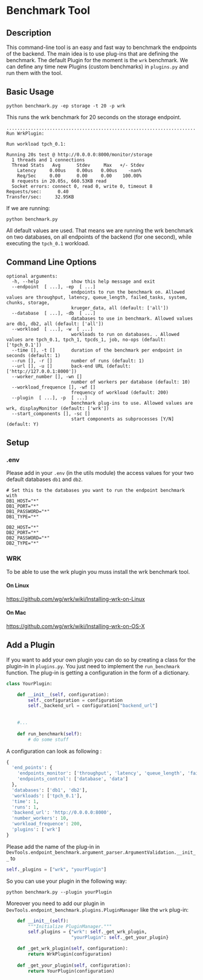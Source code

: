 
# Benchmark Tool 

## Description 

This command-line tool is an easy and fast way to benchmark the endpoints of the backend.  The main idea is to use plug-ins that are defining the benchmark.  The default Plugin for the moment is the `wrk` benchmark. We can define any time new Plugins (custom benchmarks) in `plugins.py` and run them with the tool. 

## Basic Usage

```python benchmark.py -ep storage -t 20 -p wrk```

This runs the wrk benchmark for 20 seconds on the storage endpoint.

```
......................................................................
Run WrkPlugin:

Run workload tpch_0.1:

Running 20s test @ http://0.0.0.0:8000/monitor/storage
  1 threads and 1 connections
  Thread Stats   Avg      Stdev     Max   +/- Stdev
    Latency     0.00us    0.00us   0.00us    -nan%
    Req/Sec     0.00      0.00     0.00    100.00%
  8 requests in 20.05s, 660.53KB read
  Socket errors: connect 0, read 0, write 0, timeout 8
Requests/sec:      0.40
Transfer/sec:     32.95KB
```

If we are running: 

```
python benchmark.py
```

All default values are used. That means we are running the wrk benchmark on two databases, on all endpoints of the backend (for one second), while executing the `tpch_0.1` workload. 



## Command Line Options

```
optional arguments:
  -h, --help            show this help message and exit
  --endpoint  [ ...], -ep  [ ...]
                        endpoints to run the benchmark on. Allowed values are throughput, latency, queue_length, failed_tasks, system, chunks, storage,
                        krueger_data, all (default: ['all'])
  --database  [ ...], -db  [ ...]
                        databases to use in benchmark. Allowed values are db1, db2, all (default: ['all'])
  --workload  [ ...], -w  [ ...]
                        workloads to run on databases. . Allowed values are tpch_0.1, tpch_1, tpcds_1, job, no-ops (default: ['tpch_0.1'])
  --time [], -t []      duration of the benchmark per endpoint in seconds (default: 1)
  --run [], -r []       number of runs (default: 1)
  --url [], -u []       back-end URL (default: ['http://127.0.0.1:8000'])
  --worker_number [], -wn []
                        number of workers per database (default: 10)
  --workload_frequence [], -wf []
                        frequency of workload (default: 200)
  --plugin  [ ...], -p  [ ...]
                        benchmark plug-ins to use. Allowed values are wrk, displayMonitor (default: ['wrk'])
  --start_components [], -sc []
                        start components as subprocesses [Y/N] (default: Y)
```

## Setup

### .env
Please add in your `.env` (in the utils module) the access values for your two default databases `db1` and `db2`.

```
# Set this to the databases you want to run the endpoint benchmark with
DB1_HOST="*" 
DB1_PORT="*" 
DB1_PASSWORD="*"
DB1_TYPE="*"

DB2_HOST="*" 
DB2_PORT="*" 
DB2_PASSWORD="*"
DB2_TYPE="*"
```

### WRK

To be able to use the wrk plugin you muss install the wrk benchmark tool.

#### On Linux 

https://github.com/wg/wrk/wiki/Installing-wrk-on-Linux

#### On Mac 

https://github.com/wg/wrk/wiki/Installing-wrk-on-OS-X

## Add a Plugin 

If you want to add your own plugin you can do so by creating a class for the plugin-in in `plugins.py`. You just need to implement the `run_benchmark` function. The plug-in is getting a configuration in the form of a dictionary.

```python
class YourPlugin:

    def __init__(self, configuration):
        self._configuration = configuration
        self._backend_url = configuration["backend_url"]
        
        
    #...
    
    def run_benchmark(self):
        # do some stuff
```

A configuration can look as following : 

```python
{
  'end_points': {
    'endpoints_monitor': ['throughput', 'latency', 'queue_length', 'failed_tasks', 'system', 'chunks', 'storage', 'krueger_data'],
    'endpoints_control': ['database', 'data']
  },
  'databases': ['db1', 'db2'],
  'workloads': ['tpch_0.1'],
  'time': 1,
  'runs': 1,
  'backend_url': 'http://0.0.0.0:8000',
  'number_workers': 10,
  'workload_frequence': 200,
  'plugins': ['wrk']
}
```
Please add the name of the plug-in in `DevTools.endpoint_benchmark.argument_parser.ArgumentValidation.__init__` to 

```python
self._plugins = ["wrk", "yourPlugin"]
```
So you can use your plugin in the following way:

```
python benchmark.py --plugin yourPlugin
```

Moreover you need to add our plugin in `DevTools.endpoint_benchmark.plugins.PluginManager` like the `wrk` plug-in:

```python
    def __init__(self):
        """Initialize PluginManager."""
        self.plugins = {"wrk": self._get_wrk_plugin,
                        "yourPlugin": self._get_your_plugin}

    def _get_wrk_plugin(self, configuration):
        return WrkPlugin(configuration)
        
    def _get_your_plugin(self, configuration):
        return YourPlugin(configuration)
```
